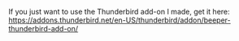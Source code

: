 If you just want to use the Thunderbird add-on I made, get it here: https://addons.thunderbird.net/en-US/thunderbird/addon/beeper-thunderbird-add-on/
